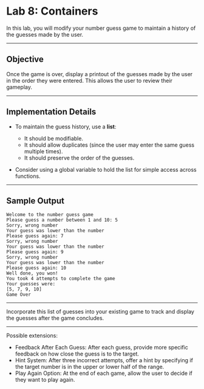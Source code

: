 # Lab 8: Containers

In this lab, you will modify your number guess game to maintain a history of the guesses made by the user.

---

## Objective

Once the game is over, display a printout of the guesses made by the user in the order they were entered. This allows the user to review their gameplay.

---

## Implementation Details

- To maintain the guess history, use a **list**:
  - It should be modifiable.
  - It should allow duplicates (since the user may enter the same guess multiple times).
  - It should preserve the order of the guesses.

- Consider using a global variable to hold the list for simple access across functions.

---

## Sample Output

```
Welcome to the number guess game
Please guess a number between 1 and 10: 5
Sorry, wrong number
Your guess was lower than the number
Please guess again: 7
Sorry, wrong number
Your guess was lower than the number
Please guess again: 9
Sorry, wrong number
Your guess was lower than the number
Please guess again: 10
Well done, you won!
You took 4 attempts to complete the game
Your guesses were:
[5, 7, 9, 10]
Game Over
```

---

Incorporate this list of guesses into your existing game to track and display the guesses after the game concludes.


---

Possible extensions:

- Feedback After Each Guess: After each guess, provide more specific feedback on how close the guess is to the target.
- Hint System: After three incorrect attempts, offer a hint by specifying if the target number is in the upper or lower half of the range.
- Play Again Option: At the end of each game, allow the user to decide if they want to play again.
